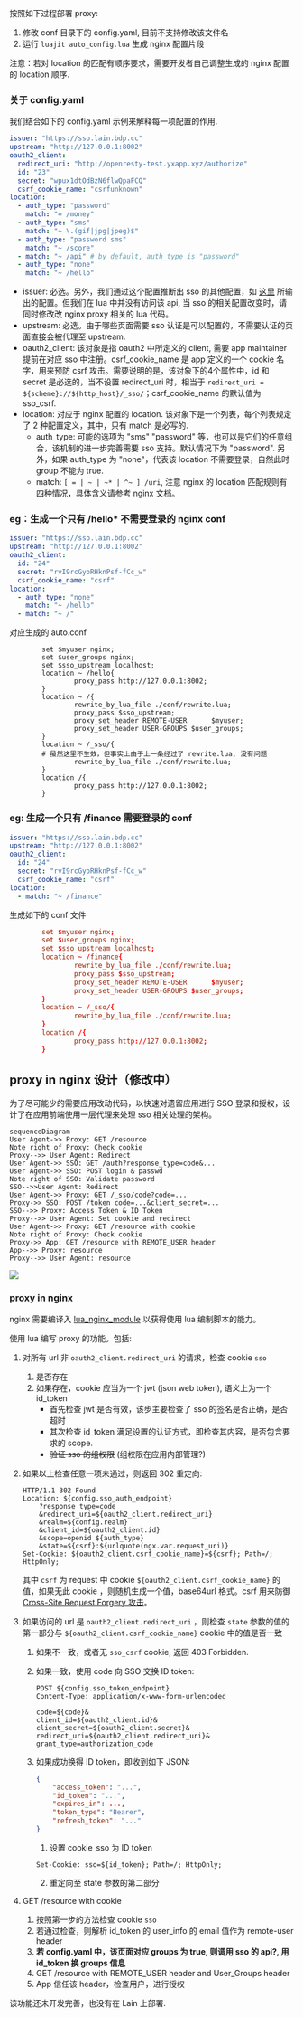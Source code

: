 按照如下过程部署 proxy:

1. 修改 conf 目录下的 config.yaml, 目前不支持修改该文件名
2. 运行 ```luajit auto_config.lua``` 生成 nginx 配置片段

注意：若对 location 的匹配有顺序要求，需要开发者自己调整生成的 nginx 配置的 location 顺序.

### 关于 config.yaml

我们结合如下的 config.yaml 示例来解释每一项配置的作用.

```yaml
issuer: "https://sso.lain.bdp.cc"
upstream: "http://127.0.0.1:8002"
oauth2_client:
  redirect_uri: "http://openresty-test.yxapp.xyz/authorize"
  id: "23"
  secret: "wpux1dtOdBzN6flwQpaFCQ"
  csrf_cookie_name: "csrfunknown"
location:
  - auth_type: "password"
    match: "= /money"
  - auth_type: "sms"
    match: "~ \.(gif|jpg|jpeg)$" 
  - auth_type: "password sms"
    match: "~ /score"
  - match: "~ /api" # by default, auth_type is "password"
  - auth_type: "none" 
    match: "~ /hello"
```

- issuer: 必选。另外，我们通过这个配置推断出 sso 的其他配置，如 [这里](https://sso.yxapp.in/.well-known/openid-configuration) 所输出的配置。但我们在 lua 中并没有访问该 api, 当 sso 的相关配置改变时，请同时修改改 nginx proxy 相关的 lua 代码。
- upstream: 必选。由于哪些页面需要 sso 认证是可以配置的，不需要认证的页面直接会被代理至 upstream.
- oauth2_client: 该对象是指 oauth2 中所定义的 client, 需要 app maintainer 提前在对应 sso 中注册。csrf_cookie_name 是 app 定义的一个 cookie 名字，用来预防 csrf 攻击。需要说明的是，该对象下的4个属性中，id 和 secret 是必选的，当不设置 redirect_uri 时，相当于 ```redirect_uri = ${scheme}://${http_host}/_sso/```；csrf_cookie_name 的默认值为 sso_csrf.
- location: 对应于 nginx 配置的 location. 该对象下是一个列表，每个列表规定了 2 种配置定义，其中，只有 match 是必写的.
	- auth_type: 可能的选项为 "sms" "password" 等，也可以是它们的任意组合，该机制的进一步完善需要 sso 支持。默认情况下为 "password". 另外，如果 auth_type 为 "none"，代表该 location 不需要登录，自然此时 group 不能为 true.
	- match: ```[ = | ~ | ~* | ^~ ] /uri```, 注意 nginx 的 location 匹配规则有四种情况，具体含义请参考 nginx 文档。 

### eg：生成一个只有 /hello\* 不需要登录的 nginx conf

```yaml
issuer: "https://sso.lain.bdp.cc"
upstream: "http://127.0.0.1:8002"
oauth2_client:
  id: "24"
  secret: "rvI9rcGyoRHknPsf-fCc_w"
  csrf_cookie_name: "csrf"
location:
  - auth_type: "none"
    match: "~ /hello"
  - match: "~ /"
```
对应生成的 auto.conf

```
        set $myuser nginx;
        set $user_groups nginx;
        set $sso_upstream localhost;
        location ~ /hello{
                proxy_pass http://127.0.0.1:8002;
        }
        location ~ /{
                rewrite_by_lua_file ./conf/rewrite.lua;
                proxy_pass $sso_upstream;
                proxy_set_header REMOTE-USER      $myuser;
                proxy_set_header USER-GROUPS $user_groups;
        }
        location ~ /_sso/{ 
        # 虽然这里不生效，但事实上由于上一条经过了 rewrite.lua, 没有问题
                rewrite_by_lua_file ./conf/rewrite.lua;
        }
        location /{
                proxy_pass http://127.0.0.1:8002;
        }
```

### eg: 生成一个只有 /finance 需要登录的 conf

```yaml
issuer: "https://sso.lain.bdp.cc"
upstream: "http://127.0.0.1:8002"
oauth2_client:
  id: "24"
  secret: "rvI9rcGyoRHknPsf-fCc_w"
  csrf_cookie_name: "csrf"
location:
  - match: "~ /finance"
```
生成如下的 conf 文件

```conf
        set $myuser nginx;
        set $user_groups nginx;
        set $sso_upstream localhost;
        location ~ /finance{
                rewrite_by_lua_file ./conf/rewrite.lua;
                proxy_pass $sso_upstream;
                proxy_set_header REMOTE-USER      $myuser;
                proxy_set_header USER-GROUPS $user_groups;
        }
        location ~ /_sso/{
                rewrite_by_lua_file ./conf/rewrite.lua;
        }
        location /{
                proxy_pass http://127.0.0.1:8002;
        }
```

## proxy in nginx 设计（修改中）

为了尽可能少的需要应用改动代码，以快速对遗留应用进行 SSO 登录和授权，设计了在应用前端使用一层代理来处理 sso 相关处理的架构。

```mermaid
sequenceDiagram
User Agent->> Proxy: GET /resource
Note right of Proxy: Check cookie
Proxy-->> User Agent: Redirect
User Agent->> SSO: GET /auth?response_type=code&...
User Agent->> SSO: POST login & passwd
Note right of SSO: Validate password
SSO-->>User Agent: Redirect
User Agent->> Proxy: GET /_sso/code?code=...
Proxy->> SSO: POST /token code=...&client_secret=...
SSO-->> Proxy: Access Token & ID Token
Proxy-->> User Agent: Set cookie and redirect
User Agent->> Proxy: GET /resource with cookie
Note right of Proxy: Check cookie
Proxy->> App: GET /resource with REMOTE_USER header
App-->> Proxy: resource
Proxy-->> User Agent: resource
```
![](http://snag.gy/ikSLv.jpg)

### proxy in nginx

nginx 需要编译入 [lua\_nginx\_module](https://github.com/openresty/lua-nginx-module) 以获得使用 lua 编制脚本的能力。

使用 lua 编写 proxy 的功能。包括:

1. 对所有 url 非 `oauth2_client.redirect_uri` 的请求，检查 cookie `sso`
    1. 是否存在
    1. 如果存在，cookie 应当为一个 jwt (json web token), 语义上为一个 id_token 
        * 首先检查 jwt 是否有效，该步主要检查了 sso 的签名是否正确，是否超时
        * 其次检查 id\_token 满足设置的认证方式，即检查其内容，是否包含要求的 scope.
        * ~~验证 sso 的组权限~~ (组权限在应用内部管理?)

1. 如果以上检查任意一项未通过，则返回 302 重定向:

    ```
    HTTP/1.1 302 Found
    Location: ${config.sso_auth_endpoint}
        ?response_type=code
        &redirect_uri=${oauth2_client.redirect_uri}
        &realm=${config.realm}
        &client_id=${oauth2_client.id}
        &scope=openid ${auth_type}
        &state=${csrf}:${urlquote(ngx.var.request_uri)}
    Set-Cookie: ${oauth2_client.csrf_cookie_name}=${csrf}; Path=/; HttpOnly;
    ```

    其中 `csrf` 为 request 中 cookie `${oauth2_client.csrf_cookie_name}` 的值，如果无此 cookie ，则随机生成一个值，base64url 格式。csrf 用来防御 [Cross-Site Request Forgery 攻击](https://tools.ietf.org/html/rfc6749#section-10.12)。

1. 如果访问的 url 是 `oauth2_client.redirect_uri` ，则检查 `state` 参数的值的第一部分与 `${oauth2_client.csrf_cookie_name}` cookie 中的值是否一致
    1. 如果不一致，或者无 `sso_csrf` cookie,  返回 403 Forbidden.
    1. 如果一致，使用 code 向 SSO 交换 ID token:

        ```
        POST ${config.sso_token_endpoint}
        Content-Type: application/x-www-form-urlencoded

        code=${code}&
        client_id=${oauth2_client.id}&
        client_secret=${oauth2_client.secret}&
        redirect_uri=${oauth2_client.redirect_uri}&
        grant_type=authorization_code
        ```
    1. 如果成功换得 ID token，即收到如下 JSON:

        ```json
        {
            "access_token": "...",
            "id_token": "...",
            "expires_in": ...,
            "token_type": "Bearer",
            "refresh_token": "..."
        }
        ```
         
        1. 设置 cookie_sso 为 ID token
        ```
        Set-Cookie: sso=${id_token}; Path=/; HttpOnly;
        ```
        2. 重定向至 state 参数的第二部分
          

1. GET /resource with cookie
 	1. 按照第一步的方法检查 cookie `sso`
 	2. 若通过检查，则解析 id_token 的 user_info 的 email 值作为 remote-user header
 	3. **若 config.yaml 中，该页面对应 groups 为 true, 则调用 sso 的 api?, 用 id_token 换 groups 信息** 
	1. GET /resource with REMOTE\_USER header and User\_Groups header
	2. App 信任该 header，检查用户，进行授权

该功能还未开发完善，也没有在 Lain 上部署.
